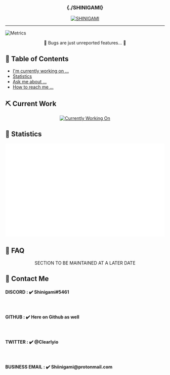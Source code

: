 <h3 align="center">{./SHINIGAMI}</h3>
<p align="center">
  <a href="" rel="noopener">
 <img width=200px height=200px src="https://cdn.discordapp.com/attachments/821973712839639052/821973747765608508/hiclipart.com.png" alt="SHINIGAMI"></a>
</p>

---


![Metrics](https://metrics.lecoq.io/ioShinigami?template=classic&isocalendar=1&languages=1&introduction=1&stars=1&people=1&followup=1&lines=1&projects=1&activity=1&achievements=1&isocalendar.duration=half-year&languages.limit=8&languages.sections=most-used&languages.colors=github&languages.threshold=0%25&languages.indepth=false&languages.recent.load=300&languages.recent.days=14&introduction.title=true&stars.limit=4&people.limit=24&people.size=28&people.types=followers%2C%20following&people.identicons=false&people.shuffle=false&followup.sections=repositories&projects.limit=4&projects.descriptions=false&activity.limit=5&activity.load=300&activity.days=14&activity.filter=all&activity.visibility=all&activity.timestamps=false&achievements.threshold=C&achievements.secrets=true&achievements.limit=0&config.timezone=America%2FLos_Angeles)


<p align="center"> 🤖 Bugs are just unreported features... 🤖
</p>

## 📝 Table of Contents

- [I'm currently working on ...](#current_work)
- [Statistics](#stats)
- [Ask me about ...](#faq)
- [How to reach me ...](#contact)

## ⛏️ Current Work <a name = "current_work"></a>
<p align="center">
  <a href="" rel="noopener">
 <img  src="https://i.imgur.com/37KtQYB.png" alt="Currently Working On"></a>
</p>

## 🏁 Statistics <a name = "stats"></a>
<p align="center">
  <a href="" rel="noopener">
 <img  src="https://raw.githubusercontent.com/ioShinigami/github-stats/ca31145536262e91905382603fd5ba4a456dee23/generated/languages.svg" alt="Languages"></a>
</p>

## 🎈 FAQ <a name = "faq"></a>

<p align="center">
SECTION TO BE MAINTAINED AT A LATER DATE
    <br> 
</p>


## 💭 Contact Me <a name = "contact"></a>

<p align="center">
<h4> DISCORD : ✔️ Shinigami#5461 </h4>
  <br> 
<h4> GITHUB : ✔️ Here on Github as well </h4>
  <br> 
<h4> TWITTER : ✔️ @Clearlyio </h4>
  <br> 
<h4> BUSINESS EMAIL : ✔️ Shiinigami@protonmail.com </h4>
    <br> 
</p>




